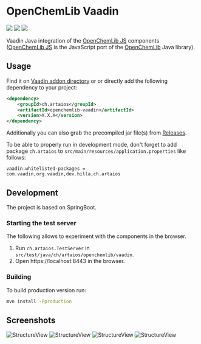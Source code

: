 # OpenChemLib Vaadin 
[![](https://github.com/artaius/openchemlib-vaadin/actions/workflows/maven.yml/badge.svg?branch=release)](https://github.com/artaius/openchemlib-vaadin/actions)
[![](https://img.shields.io/maven-central/v/ch.artaios/openchemlib-vaadin?logo=sonatype)](https://central.sonatype.com/artifact/ch.artaios/openchemlib-vaadin)
[![](https://img.shields.io/vaadin-directory/stars/openchemlib-vaadin-components?logo=vaadin&color=%2300B4F0)](https://vaadin.com/directory/component/openchemlib-vaadin-components)

Vaadin Java integration of the [OpenChemLib JS](https://github.com/cheminfo/openchemlib-js) components ([OpenChemLib JS](https://github.com/cheminfo/openchemlib-js) is the JavaScript port of the [OpenChemLib](https://github.com/Actelion/openchemlib) Java library).

## Usage
Find it on [Vaadin addon directory](https://vaadin.com/directory/component/openchemlib-vaadin-components) or
or directly add the following dependency to your project:
```xml
<dependency>
    <groupId>ch.artaios</groupId>
    <artifactId>openchemlib-vaadin</artifactId>
    <version>X.X.X</version>
</dependency>
```
Additionally you can also grab the precompiled jar file(s) from [Releases](https://github.com/artaius/openchemlib-vaadin/releases/latest).

To be able to properly run in development mode, don't forget to add package ```ch.artaios``` to ```src/main/resources/application.properties``` like follows:
```properties
vaadin.whitelisted-packages = com.vaadin,org.vaadin,dev.hilla,ch.artaios
```

## Development
The project is based on SpringBoot.

### Starting the test server
The following allows to experiment with the components in the browser.
1. Run `ch.artaios.TestServer` in `src/test/java/ch/artaios/openchemlib/vaadin`.
2. Open https://localhost:8443 in the browser.

### Building 
To build production version run:
```bash
mvn install -Pproduction
```

## Screenshots
![StructureView](resources/structure_editor.png "StructureEditor")
![StructureView](resources/structure_editor_dialog.png "StructureEditorDialog")
![StructureView](resources/structure_view.png "StructureView")
![StructureView](resources/reaction_editor.png "ReactionEditor")
